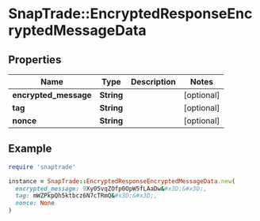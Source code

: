 # SnapTrade::EncryptedResponseEncryptedMessageData

## Properties

| Name | Type | Description | Notes |
| ---- | ---- | ----------- | ----- |
| **encrypted_message** | **String** |  | [optional] |
| **tag** | **String** |  | [optional] |
| **nonce** | **String** |  | [optional] |

## Example

```ruby
require 'snaptrade'

instance = SnapTrade::EncryptedResponseEncryptedMessageData.new(
  encrypted_message: 9Xy05vqZOfp0OpW5fLAaDw&#x3D;&#x3D;,
  tag: mWZPkpQh5ktbcz6N7cTRmQ&#x3D;&#x3D;,
  nonce: None
)
```

